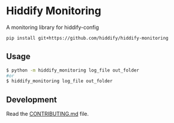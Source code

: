 
# Hiddify Monitoring

A monitoring library for hiddify-config

<!-- ## Install it from PyPI

```bash
pip install hiddify_monitoring
``` -->

```bash
pip install git+https://github.com/hiddify/hiddify-monitoring
```
## Usage

```bash
$ python -m hiddify_monitoring log_file out_folder
#or
$ hiddify_monitoring log_file out_folder
```

## Development

Read the [CONTRIBUTING.md](CONTRIBUTING.md) file.
